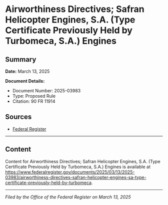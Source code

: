 # Airworthiness Directives; Safran Helicopter Engines, S.A. (Type Certificate Previously Held by Turbomeca, S.A.) Engines

## Summary

**Date:** March 13, 2025

**Document Details:**
- Document Number: 2025-03983
- Type: Proposed Rule
- Citation: 90 FR 11914

## Sources
- [Federal Register](https://www.federalregister.gov/documents/2025/03/13/2025-03983/airworthiness-directives-safran-helicopter-engines-sa-type-certificate-previously-held-by-turbomeca)

---

## Content

Content for Airworthiness Directives; Safran Helicopter Engines, S.A. (Type Certificate Previously Held by Turbomeca, S.A.) Engines is available at https://www.federalregister.gov/documents/2025/03/13/2025-03983/airworthiness-directives-safran-helicopter-engines-sa-type-certificate-previously-held-by-turbomeca.

---

*Filed by the Office of the Federal Register on March 13, 2025*

